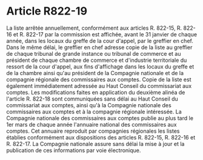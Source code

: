 # Article R822-19

La liste arrêtée annuellement, conformément aux articles R. 822-15, R. 822-16 et R. 822-17 par la commission est affichée, avant le 31 janvier de chaque année, dans les locaux du greffe de la cour d'appel, par le greffier en chef. Dans le même délai, le greffier en chef adresse copie de la liste au greffier de chaque tribunal de grande instance ou tribunal de commerce et au président de chaque      chambre de commerce et d'industrie territoriale du ressort de la cour d'appel, aux fins d'affichage dans les locaux du greffe et de la chambre ainsi qu'au président de la Compagnie nationale et de la compagnie régionale des commissaires aux comptes. Copie de la liste est également immédiatement adressée au Haut Conseil du commissariat aux comptes. Les modifications faites en application du deuxième alinéa de l'article R. 822-18 sont communiquées sans délai au Haut Conseil du commissariat aux comptes, ainsi qu'à la Compagnie nationale des commissaires aux comptes et à la compagnie régionale intéressée. La Compagnie nationale des commissaires aux comptes publie au plus tard le 1er mars de chaque année l'annuaire national des commissaires aux comptes. Cet annuaire reproduit par compagnies régionales les listes établies conformément aux dispositions des articles R. 822-15, R. 822-16 et R. 822-17. La Compagnie nationale assure sans délai la mise à jour et la publication de ces informations par voie électronique.
